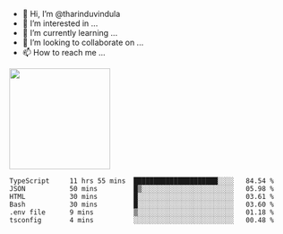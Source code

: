 - 👋 Hi, I’m @tharinduvindula
- 👀 I’m interested in ...
- 🌱 I’m currently learning ...
- 💞️ I’m looking to collaborate on ...
- 📫 How to reach me ...

<!---
tharinduvindula/tharinduvindula is a ✨ special ✨ repository because its `README.md` (this file) appears on your GitHub profile.
You can click the Preview link to take a look at your changes.
--->

<img height="180em" src="https://github-readme-stats.vercel.app/api?username=tharinduvindula&show_icons=true&hide_border=false&&count_private=true&include_all_commits=true" />


<!--START_SECTION:waka-->

```text
TypeScript     11 hrs 55 mins  █████████████████████░░░░   84.54 %
JSON           50 mins         █▒░░░░░░░░░░░░░░░░░░░░░░░   05.98 %
HTML           30 mins         █░░░░░░░░░░░░░░░░░░░░░░░░   03.61 %
Bash           30 mins         █░░░░░░░░░░░░░░░░░░░░░░░░   03.60 %
.env file      9 mins          ▒░░░░░░░░░░░░░░░░░░░░░░░░   01.18 %
tsconfig       4 mins          ░░░░░░░░░░░░░░░░░░░░░░░░░   00.48 %
```

<!--END_SECTION:waka-->
